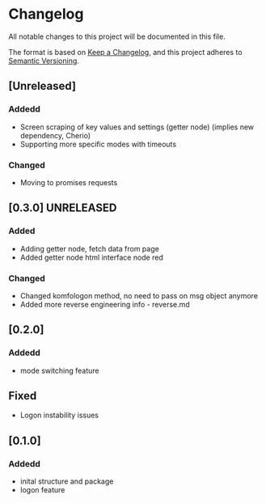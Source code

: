 # Changelog
All notable changes to this project will be documented in this file.

The format is based on [Keep a Changelog](https://keepachangelog.com/en/1.0.0/),
and this project adheres to [Semantic Versioning](https://semver.org/spec/v2.0.0.html).

## [Unreleased]
### Addedd
- Screen scraping of key values and settings (getter node) (implies new dependency, Cherio)
- Supporting more specific modes with timeouts

### Changed
- Moving to promises requests

## [0.3.0] UNRELEASED

### Added
- Adding getter node, fetch data from page
- Added getter node html interface node red

### Changed
- Changed komfologon method, no need to pass on msg object anymore 
- Added more reverse engineering info - reverse.md

## [0.2.0]
### Addedd
- mode switching feature 

## Fixed
- Logon instability issues

## [0.1.0]
### Addedd
- inital structure and package
- logon feature


